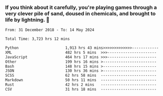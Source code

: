 ### If you think about it carefully, you're playing games through a very clever pile of sand, doused in chemicals, and brought to life by lightning.  👋


<!--START_SECTION:waka-->

```txt
From: 31 December 2018 - To: 14 May 2024

Total Time: 3,723 hrs 12 mins

Python                     1,913 hrs 43 mins>>>>>>>>>>>>>------------   51.40 %
XML                        482 hrs 5 mins  >>>----------------------   12.95 %
JavaScript                 464 hrs 17 mins >>>----------------------   12.47 %
Other                      199 hrs 16 mins >------------------------   05.35 %
Bash                       148 hrs 15 mins >------------------------   03.98 %
JSON                       130 hrs 36 mins >------------------------   03.51 %
SCSS                       62 hrs 58 mins  -------------------------   01.69 %
Markdown                   50 hrs 11 mins  -------------------------   01.35 %
Rust                       42 hrs 2 mins   -------------------------   01.13 %
CSV                        31 hrs 18 mins  -------------------------   00.84 %
```

<!--END_SECTION:waka-->
